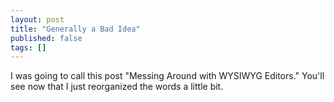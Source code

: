 ```yaml
---
layout: post
title: "Generally a Bad Idea"
published: false
tags: []
---
```


I was going to call this post "Messing Around with WYSIWYG Editors." You'll see
now that I just reorganized the words a little bit.
